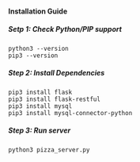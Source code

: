 #### Installation Guide

##### Setp 1: Check Python/PIP support
    python3 --version
    pip3 --version

##### Step 2: Install Dependencies
    pip3 install flask
    pip3 install flask-restful
    pip3 install mysql
    pip3 install mysql-connector-python
    
##### Step 3: Run server
    python3 pizza_server.py
